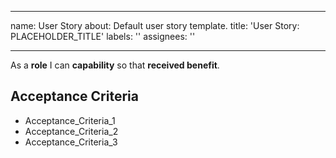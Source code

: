 

---
name: User Story
about: Default user story template.
title: 'User Story: PLACEHOLDER_TITLE'
labels: ''
assignees: ''

---

As a **role** I can **capability** so that **received benefit**.

## Acceptance Criteria

- Acceptance_Criteria_1
- Acceptance_Criteria_2
- Acceptance_Criteria_3
